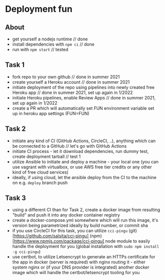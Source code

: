 # Deployment fun

## About
* get yourself a nodejs runtime // done
* install dependencies with `npm ci` // done
* run with `npm start` // tested

## Task 1
* fork repo to your own github // done in summer 2021
* create yourself a Heroku account // done in summer 2021
* initiate deployment of the repo using pipelines into newly created free Heroku app // done in summer 2021, set up again in 1/2022
* initiate Heroku pipelines, enable Review Apps // done in summer 2021, set up again in 1/2022
* create a PR which will automatically set FUN environment variable set up in heroku app settings (FUN=FUN)

## Task 2
* initiate any kind of CI (GitHub Actions, CircleCI, ..), anything which can be connected to a GitHub // let's go with GitHub Actions
* initiate CI process - let it download dependencies, run dummy test, create deployment tarball // test 1
* utilize Ansible to initiate and deploy a machine - your local one (you can use vagrant with virtualbox, or use AWS free tier credits or any other kind of free cloud services)
* ideally, if using cloud, let the ansible deploy from the CI to the machine on e.g. `deploy` branch push

## Task 3
* using a different CI than for Task 2, create a docker image from resulting "build" and push it into any docker container registry
* create a docker-compose.yml somewhere which will run this image, it's version being parametrized ideally by build number, or commit sha
* if you use CircleCI for this task, you can utilize `cci-pingu` (git)[https://github.com/salsita/cci-pingu] (npm)[https://www.npmjs.com/package/cci-pingu] node module to easily handle the deployment for you (global installation with `sudo npm install -g cci-pingu`)
* use certbot, to utilize Letsencrypt to generate an HTTPs certificate for the app in docker (server is required) with nginx routing it - either system nginx or (if your DNS provider is integrated) another docker image which will handle the certbot/letsencrypt tooling for you
